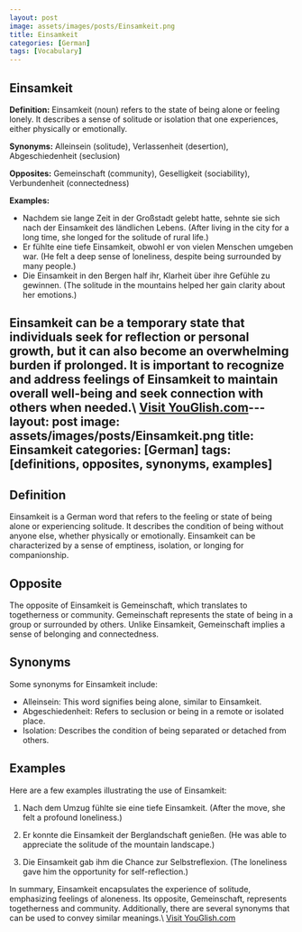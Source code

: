 ```yaml
---
layout: post
image: assets/images/posts/Einsamkeit.png
title: Einsamkeit
categories: [German]
tags: [Vocabulary]
---
```


## Einsamkeit

**Definition:** Einsamkeit (noun) refers to the state of being alone or feeling lonely. It describes a sense of solitude or isolation that one experiences, either physically or emotionally.

**Synonyms:** Alleinsein (solitude), Verlassenheit (desertion), Abgeschiedenheit (seclusion)

**Opposites:** Gemeinschaft (community), Geselligkeit (sociability), Verbundenheit (connectedness)

**Examples:**
- Nachdem sie lange Zeit in der Großstadt gelebt hatte, sehnte sie sich nach der Einsamkeit des ländlichen Lebens. (After living in the city for a long time, she longed for the solitude of rural life.)
- Er fühlte eine tiefe Einsamkeit, obwohl er von vielen Menschen umgeben war. (He felt a deep sense of loneliness, despite being surrounded by many people.)
- Die Einsamkeit in den Bergen half ihr, Klarheit über ihre Gefühle zu gewinnen. (The solitude in the mountains helped her gain clarity about her emotions.)

Einsamkeit can be a temporary state that individuals seek for reflection or personal growth, but it can also become an overwhelming burden if prolonged. It is important to recognize and address feelings of Einsamkeit to maintain overall well-being and seek connection with others when needed.\ <a id="yg-widget-0" class="youglish-widget" data-query="Einsamkeit" data-lang="german" data-components="8412" data-auto-start="0" data-bkg-color="theme_light" data-title="How%20to%20pronounce%20Einsamkeit%20in%20German"  rel="nofollow" href="https://youglish.com">Visit YouGlish.com</a><script async src="https://youglish.com/public/emb/widget.js" charset="utf-8"></script>---
layout: post
image: assets/images/posts/Einsamkeit.png
title: Einsamkeit
categories: [German]
tags: [definitions, opposites, synonyms, examples]
---

## Definition
Einsamkeit is a German word that refers to the feeling or state of being alone or experiencing solitude. It describes the condition of being without anyone else, whether physically or emotionally. Einsamkeit can be characterized by a sense of emptiness, isolation, or longing for companionship.

## Opposite
The opposite of Einsamkeit is Gemeinschaft, which translates to togetherness or community. Gemeinschaft represents the state of being in a group or surrounded by others. Unlike Einsamkeit, Gemeinschaft implies a sense of belonging and connectedness.

## Synonyms
Some synonyms for Einsamkeit include:

- Alleinsein: This word signifies being alone, similar to Einsamkeit.
- Abgeschiedenheit: Refers to seclusion or being in a remote or isolated place.
- Isolation: Describes the condition of being separated or detached from others.

## Examples
Here are a few examples illustrating the use of Einsamkeit:

1. Nach dem Umzug fühlte sie eine tiefe Einsamkeit.
   (After the move, she felt a profound loneliness.)

2. Er konnte die Einsamkeit der Berglandschaft genießen.
   (He was able to appreciate the solitude of the mountain landscape.)

3. Die Einsamkeit gab ihm die Chance zur Selbstreflexion.
   (The loneliness gave him the opportunity for self-reflection.)

In summary, Einsamkeit encapsulates the experience of solitude, emphasizing feelings of aloneness. Its opposite, Gemeinschaft, represents togetherness and community. Additionally, there are several synonyms that can be used to convey similar meanings.\ <a id="yg-widget-0" class="youglish-widget" data-query="Einsamkeit" data-lang="german" data-components="8412" data-auto-start="0" data-bkg-color="theme_light" data-title="How%20to%20pronounce%20Einsamkeit%20in%20German"  rel="nofollow" href="https://youglish.com">Visit YouGlish.com</a><script async src="https://youglish.com/public/emb/widget.js" charset="utf-8"></script>